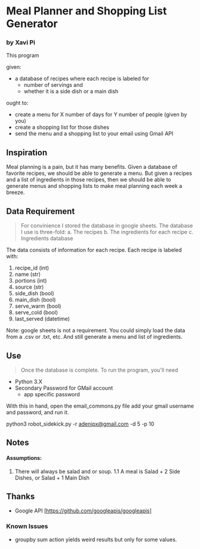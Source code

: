 # Meal Planner and Shopping List Generator
### by Xavi Pi

This program

given:
* a database of recipes where each recipe is labeled for
    * number of servings and
    * whether it is a side dish or a main dish

ought to:
* create a menu for X number of days for Y number of people (given by you)
* create a shopping list for those dishes
* send the menu and a shopping list to your email using Gmail API

## Inspiration
Meal planning is a pain, but it has many benefits. Given a database of favorite recipes, we should be able to generate a menu. But given a recipes and a list of ingredients in those recipes, then we should be able to generate menus and shopping lists to make meal planning each week a breeze.

## Data Requirement

> For convinience I stored the database in google sheets. The database I use is three-fold:
a. The recipes
b. The ingredients for each recipe
c. Ingredients database

The data consists of information for each recipe. Each recipe is labeled with:

1. recipe_id (int)
2. name (str)
3. portions (int)
4. source (str)
5. side_dish (bool)
6. main_dish (bool)
7. serve_warm (bool)
8. serve_cold (bool)
9. last_served (datetime)

Note: google sheets is not a requirement. You could simply load the data from a .csv or .txt, etc. And still generate a menu and list of ingredients.

## Use

> Once the database is complete. To run the program, you'll need

- Python 3.X
- Secondary Password for GMail account
    - app specific password

With this in hand, open the email_commons.py file add your gmail username and password, and run it.

   python3 robot_sidekick.py -r adenipx@gmail.com -d 5 -p 10


## Notes

#### Assumptions:
1. There will always be salad and or soup.
1.1 A meal is Salad + 2 Side Dishes, or Salad + 1 Main Dish


## Thanks
- Google API [https://github.com/googleapis/googleapis]

### Known Issues
- groupby sum action yields weird results but only for some values.
